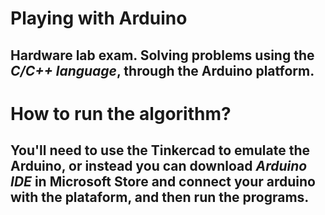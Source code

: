 # **Playing with Arduino**

## Hardware lab exam. Solving problems using the _C/C++ language_, through the Arduino platform.

# **How to run the algorithm?** 
## You'll need to use the Tinkercad to emulate the Arduino, or instead you can download _Arduino IDE_ in Microsoft Store and connect your arduino with the plataform, and then run the programs.
